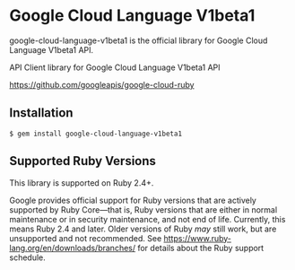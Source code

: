 # Google Cloud Language V1beta1

google-cloud-language-v1beta1 is the official library for Google Cloud Language V1beta1 API.

API Client library for Google Cloud Language V1beta1 API

https://github.com/googleapis/google-cloud-ruby

## Installation

```
$ gem install google-cloud-language-v1beta1
```

## Supported Ruby Versions

This library is supported on Ruby 2.4+.

Google provides official support for Ruby versions that are actively supported
by Ruby Core—that is, Ruby versions that are either in normal maintenance or
in security maintenance, and not end of life. Currently, this means Ruby 2.4
and later. Older versions of Ruby _may_ still work, but are unsupported and not
recommended. See https://www.ruby-lang.org/en/downloads/branches/ for details
about the Ruby support schedule.
